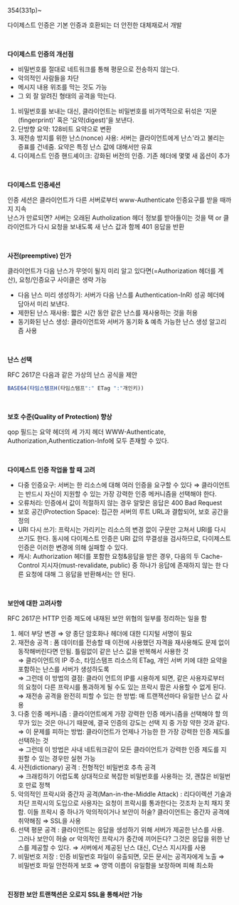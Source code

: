 354(331p)~

다이제스트 인증은 기본 인증과 호환되는 더 안전한 대체재로서 개발

<br/>

**다이제스트 인증의 개선점**

- 비밀번호를 절대로 네트워크를 통해 평문으로 전송하지 않는다.
- 악의적인 사람들을 차단
- 메시지 내용 위조를 막는 것도 가능
- 그 외 잘 알려진 형태의 공격을 막는다.

1. 비밀번호를 보내는 대신, 클라이언트는 비밀번호를 비가역적으로 뒤섞은 ‘지문(fingerprint)' 혹은 ‘요약(digest)'을 보낸다.
2. 단방향 요약: 128비트 요약으로 변환
3. 재전송 방지를 위한 난스(nonce) 사용: 서버는 클라이언트에게 난스'라고 불리는 증표를 건네줌. 요약은 특정 난스 값에 대해서만 유효
4. 다이제스트 인증 핸드셰이크: 강화된 버전의 인증. 기존 헤더에 몇몇 새 옵션이 추가

<br/>

**다이제스트 인증세션**

인증 세션은 클라이언트가 다른 서버로부터 www-Authenticate 인증요구를 받을 때까지 지속  
난스가 만료되면? 서버는 오래된 Autholization 헤더 정보를 받아들이는 것을 택 or 클라이언트가 다시 요청을 보내도록 새 난스 값과 함께 401 응답을 반환

<br/>

**사전(preemptive) 인가**

클라이언트가 다음 난스가 무엇이 될지 미리 알고 있다면(=Authorization 헤더를 계산), 요청/인증요구 사이클은 생략 가능

- 다음 난스 미리 생성하기: 서버가 다음 난스를 Authentication-InR) 성공 헤더에 담아서 미리 보낸다.
- 제한된 난스 재사용: 짧은 시간 동안 같은 난스를 재사용하는 것을 허용
- 동기화된 난스 생성: 클라이언트와 서버가 동기화 & 예측 가능한 난스 생성 알고리즘 사용

<br/>

**난스 선택**

RFC 2617은 다음과 같은 가상의 난스 공식을 제안

```jsx
BASE64(타임스탬프H(타임스탬프":" ETag ":"개인키))
```

<br/>

**보호 수준(Quality of Protection) 향상**

qop 필드는 요약 헤더의 세 가지 헤더 WWW-Authenticate, Authorization,Authenticzation-Info에 모두 존재할 수 있다.

<br/>

**다이제스트 인증 작업을 할 때 고려**

- 다중 인증요구: 서버는 한 리소스에 대해 여러 인증을 요구할 수 있다 ⇒ 클라이언트는 반드시 자신이 지원할 수 있는 가장 강력한 인증 메커니즘을 선택해야 한다.
- 오류처리: 인증에서 값이 적절하지 않는 경우 알맞은 응답은 400 Bad Request
- 보호 공간(Protection Space): 접근한 서버의 루트 URL과 결합되어, 보호 공간을 정의
- URI 다시 쓰기: 프락시는 가리키는 리소스의 변경 없이 구문만 고쳐서 URI를 다시 쓰기도 한다. 동시에 다이제스트 인증은 URI 값의 무결성을 검사하므로, 다이제스트 인증은 이러한 변경에 의해 실패할 수 있다.
- 캐시: Authorization 헤더를 포함한 요청&응답을 받은 경우, 다음의 두 Cache-Control 지시자(must-revalidate, public) 중 하나가 응답에 존재하지 않는 한 다른 요청에 대해 그 응답을 반환해서는 안 된다.

<br/>

**보안에 대한 고려사항**

RFC 2617은 HTTP 인증 제도에 내재된 보안 위협의 일부를 정리하는 일을 함

1. 헤더 부당 변경
   ⇒ 양 종단 암호화나 헤더에 대한 디지털 서명이 필요
2. 재전송 공격
   : 폼 데이터를 전송할 때 이전에 사용했던 자격을 재사용해도 문제 없이 동작해버린다면 안됨. 틀림없이 같은 난스 값을 반복해서 사용한 것  
   ⇒ 클라이언트의 IP 주소, 타임스탬프 리소스의 ETag, 개인 서버 키에 대한 요약을 포함하는 난스를 서버가 생성하도록  
   ⇒ 그런데 이 방법의 결점: 클라이 언트의 IP를 시용하게 되면, 같은 사용자로부터 의 요청이 다른 프락시를 통과하게 될 수도 있는 프락시 팜은 사용할 수 없게 된다.  
   ⇒ 재전송 공격을 완전히 피할 수 있는 한 방법: 매 트랜잭션마다 유일한 난스 값 사용
3. 다중 인중 메커니즘
   : 클라이언트에게 가장 강력한 인증 메커니즘을 선택해야 할 의무가 있는 것은 아니기 때문에, 결국 인증의 강도는 선택 지 중 가장 약한 것과 같다.  
   ⇒ 이 문제를 피하는 방법: 클라이언트가 언제나 가능한 한 가장 강력한 인증 제도를 선택하는 것  
   ⇒ 그런데 이 방법은 사내 네트워크같이 모든 클라이언트가 강력한 인증 제도를 지원할 수 있는 경우만 실현 가능
4. 사전(dictionary) 공격
   : 전형적인 비밀번호 추측 공격  
   ⇒ 크래킹하기 어렵도록 상대적으로 복잡한 비밀번호를 사용하는 것, 괜찮은 비밀번호 만료 정책
5. 악의적인 프락시와 중간자 공격(Man-in-the-Middle Attack)
   : 리다이렉션 기술과 차단 프락시의 도입으로 사용자는 요청이 프락시를 통과한다는 것조차 눈치 채지 못함. 이들 프락시 중 하나가 악의적이거나 보안이 허술? 클라이언트는 중간자 공격에 취약해짐
   ⇒ SSL을 사용
6. 선택 평문 공격
   : 클라이언트는 응답을 생성하기 위해 서버가 제공한 난스를 사용. 그러나 보안이 허술 or 악의적인 프락시가 중간에 끼어든다? 그것은 응답을 위한 난스를 제공할 수 있다.
   ⇒ 서버에서 제공된 난스 대신, C난스 지시자를 사용
7. 비밀번호 저장
   : 인증 비밀번호 파일이 유출되면, 모든 문서는 공격자에게 노출
   ⇒ 비밀번호 파일 안전하게 보호
   ⇒ 영역 이름이 유일함을 보장하며 피해 최소화

<br/>

**진정한 보안 트랜책션은 오로지 SSL을 통해서만 가능**

